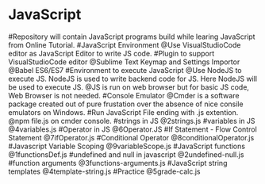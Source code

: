 # JavaScript
#Repository will contain JavaScript programs build while learing JavaScript from Online Tutorial.
#JavaScript Environment
@Use VisualStudioCode editor as JavaScript Editor to write JS code.
#Plugin to support VisualStudioCode editor
@Sublime Text Keymap and Settings Importor
@Babel ES6/ES7
#Environment to execute JavaScript
@Use NodeJS to execute JS. NodeJS is used to write backend code for JS. Here NodeJS will be used to execute JS.
@JS is run on web browser but for basic JS code, Web Browser is not needed.
#Console Emulator
@Cmder is a software package created out of pure frustation over the absence of nice consile emulators on Windows.
#Run JavaScript File ending with .js extention.
@npm file.js on cmder console.
#strings in JS
@2strings.js
#variables in JS
@4variables.js
#Operator in JS 
@6Operator.JS
#If Statement - Flow Control Statement
@7ifOperator.js
#Conditional Operator
@8conditionalOperator.js
#Javascript Variable Scoping
@9variableScope.js
#JavaScript functions
@1functionsDef.js
#undefined and null in javascript
@2undefined-null.js
#function arguments
@3functions-arguments.js
#JavaScript string templates
@4template-string.js
#Practice
@5grade-calc.js